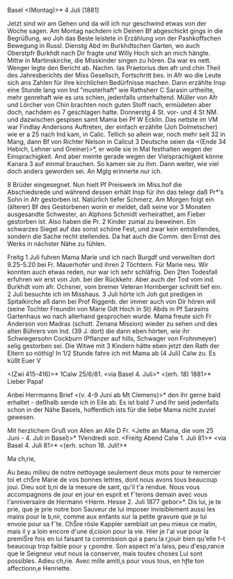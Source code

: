  Basel <(Montag)>* 4 Juli [1881]

Jetzt sind wir am Gehen und da will ich nur geschwind etwas von der Woche sagen. Am Montag nachdem ich Deinen Bf abgeschickt gings in die Begrüßung, wo Joh das Beste leistete in Erzählung von der Pashkoffschen Bewegung in Russl. Dienstg Abd im Burkhdtschen Garten, wo auch Oberstpfr Burkhdt nach Dir fragte und Willy Hoch sich an mich hängte. Mittw in Martinskirche, die Misskinder singen zu hören. Da war es nett. Wenger legte den Bericht ab. Nachm. las Praetorius den afr und chin Theil des Jahresberichts der Miss Gesellsch, Fortschritt bes. in Afr wo die Leute sich ans Zahlen für ihre kirchlichen Bedürfnisse machen. Dann erzählte Insp eine Stunde lang von Ind "musterhaft" wie Rathsherr C Sarasin urtheilte, mehr genrehaft wie es uns schien, jedenfalls unterhaltend. Müller von Afr und Lörcher von Chin brachten noch guten Stoff nach, ermüdeten aber doch, nachdem es 7 geschlagen hatte. Donnerstg 4 St. vor- und 4 St NM. und dazwischen gespisen samt Mama bei Pf W Ecklin. Das nettste im VM war Findlay Andersons Auftreten, der einfach erzählte (Joh Dolmetscher) wie er a 25 nach Ind kam, in Calic. Tellich so allein war, noch mehr seit 32 in Mang, dann Bf von Richter Nelson in Calicut 3 Deutsche seien da <(Ende 34 Hebich, Lehner und Greiner)>*, er wolle sie in Mal festhalten wegen der Einsprachigkeit. And aber meinte gerade wegen der Vielsprachigkeit könne Kanara 3 auf einmal brauchen. So kamen sie zu ihm. Dann weiter, wie viel doch anders geworden sei. An Mglg erinnerte nur ich.

8 Brüder eingesegnet. Nun hielt Pf Preiswerk im Miss.hof die Abschiedsrede und während dessen erhält Insp für ihn das telegr daß Pr<eiswerk>*'s Sohn in Afr gestorben ist. Natürlich tiefer Schmerz. Am Morgen folgt ein (älterer) Bf des Gestorbenen worin er meldet, daß seine vor 3 Monaten ausgesandte Schwester, an Alphons Schmidt verheirathet, am Fieber gestorben ist. Also haben die Pr. 2 Kinder zumal zu beweinen. Ein schwarzes Siegel auf das sonst schöne Fest, und zwar kein entstellendes, sondern die Sache recht stellendes. Da hat auch die Comm. den Ernst des Werks in nächster Nähe zu fühlen.

Freitg 1 Juli fuhren Mama Marie und ich nach Burgdf und verweilten dort 9.25-5.20 bei Fr. Mauerhofer und ihren 2 Töchtern. Für Marie neu. Wir konnten auch etwas reden, nur war ich sehr schläfrig. Den 2ten Todesfall erfuhren wir erst von Joh. bei der Rückkehr. Aber auch der Tod vom ind. Burkhdt vom afr. Ochsner, vom bremer Veteran Hornberger schnitt tief ein. 2 Juli besuchte ich im Misshaus. 3 Juli hörte ich Joh gut predigen in Spitalkirche aß dann bei Prof Riggenb. der immer auch von Dir hören will (seine Tochter Freundin von Marie Gdt Hoch in St) Abds in Pf Sarasins Gartenhaus wo nach allerhand gesprochen wurde. Mama freute sich Fr Anderson von Madras (schott. Zenana Mission) wieder zu sehen und des alten Bührers von Ind. (39 J. dort) die dann eben hörten, wie ihr Schwiegersohn Cockburn (Pflanzer auf hills, Schwager von Frohnmeyer) selig gestorben sei. Die Witwe mit 3 Kindern hätte eben jetzt den Rath der Eltern so nöthig! In 1/2 Stunde fahre ich mit Mama ab (4 Juli) Calw zu.
 Es küßt Euer V



<(Zwi 415-416)>* 1Calw 25/6/81.
 <via Basel 4. Juli>*
 <(erh. 18) 1881>*
Lieber Papa!

Anbei Herrmanns Brief <(v. 4-9 Juni ab Mt Clemens)>* den ihr gerne bald erhaltet - deßhalb sende ich in Eile ab. Es ist bald 7 und Ihr seid jedenfalls schon in der Nähe Basels, hoffentlich ists für die liebe Mama nicht zuviel gewesen.

Mit herzlichem Gruß von Allen an Alle
 D Fr.
<Jette an Mama, die vom 25 Juni - 4. Juli in Basel)>*
 1Vendredi soir. <Freitg Abend Calw 1. Juli 81>*
 <via Basel 4. Juli 81>*
 <(erh. schon 18. Juli!>*

Ma ch‚rie,

Au beau milieu de notre nettoyage seulement deux mots pour te remercier toi et chŠre Marie de vos bonnes lettres, dont nous avons tous beaucoup joui. Dieu soit b‚ni de la mesure de sant‚ qu'il t'a rendue. Nous vous accompagnons de jour en jour en esprit et fˆterons demain avec vous l'anniversaire de Hermann <Herm. Hesse 2. Juli 1877 gebor>*. Dis lui, je te prie, que je prie notre bon Sauveur de lui imposer invisiblement aussi les mains pour le b‚nir, comme aux enfants sur la petite gravure que je lui envoie pour sa fˆte. ChŠre rösle Kappler semblait un peu mieux ce matin, mais il y a loin encore d'une d‚cision pour la vie. Hier je l'ai vue pour la premiŠre fois en lui faisant ta commission qui a paru la r‚jouir bien qu'elle f–t beaucoup trop faible pour y r‚pondre. Son aspect m'a laiss‚ peu d'esp‚rance que le Seigneur veut nous la conserver, mais toutes choses Lui sont possibles. Adieu ch‚rie. Avec mille amiti‚s pour vous tous, en hƒte
 ton affectionn‚e
 Henriette.

